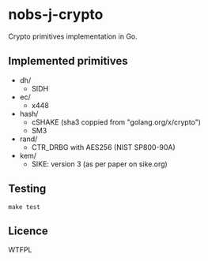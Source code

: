 # nobs-j-crypto

Crypto primitives implementation in Go.

## Implemented primitives
* dh/
    - SIDH
* ec/
    - x448
* hash/
    - cSHAKE (sha3 coppied from "golang.org/x/crypto")
    - SM3
* rand/
    - CTR_DRBG with AES256 (NIST SP800-90A)
* kem/
    - SIKE: version 3 (as per paper on sike.org)
    
## Testing
```
make test
```

## Licence
WTFPL
